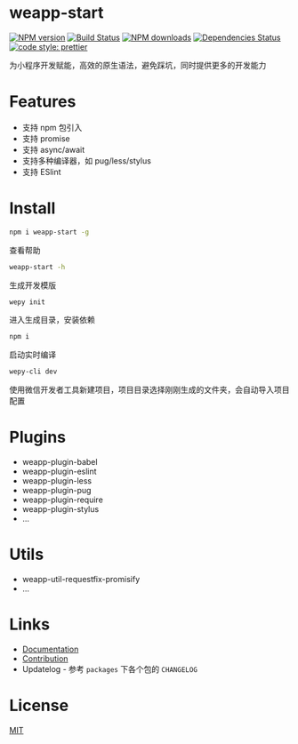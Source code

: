 # weapp-start

[![NPM version](https://img.shields.io/npm/v/weapp-start.svg?style=flat)](https://npmjs.org/package/weapp-start)
[![Build Status](https://travis-ci.org/tolerance-go/weapp-start.svg?branch=master)](https://travis-ci.org/tolerance-go/weapp-start)
[![NPM downloads](http://img.shields.io/npm/dm/weapp-start.svg?style=flat)](https://npmjs.org/package/weapp-start)
[![Dependencies Status](https://david-dm.org/tolerance-go/weapp-start/status.svg)](https://david-dm.org/tolerance-go/weapp-start)
[![code style: prettier](https://img.shields.io/badge/code_style-prettier-ff69b4.svg)](https://github.com/prettier/prettier)

为小程序开发赋能，高效的原生语法，避免踩坑，同时提供更多的开发能力

# Features

* 支持 npm 包引入
* 支持 promise
* 支持 async/await
* 支持多种编译器，如 pug/less/stylus
* 支持 ESlint

# Install

```bash
npm i weapp-start -g
```

查看帮助

```bash
weapp-start -h
```

生成开发模版

```bash
wepy init
```

进入生成目录，安装依赖

```bash
npm i
```

启动实时编译

```bash
wepy-cli dev
```

使用微信开发者工具新建项目，项目目录选择刚刚生成的文件夹，会自动导入项目配置

# Plugins

* weapp-plugin-babel
* weapp-plugin-eslint
* weapp-plugin-less
* weapp-plugin-pug
* weapp-plugin-require
* weapp-plugin-stylus
* ...

# Utils

* weapp-util-requestfix-promisify
* ...

# Links

* [Documentation](https://github.com/tolerance-go/weapp-start/tree/master/docs/README.md)
* [Contribution](https://github.com/tolerance-go/blog/issues/1#issue-313932480)
* Updatelog - 参考 `packages` 下各个包的 `CHANGELOG`

# License

[MIT](https://tldrlegal.com/license/mit-license)
